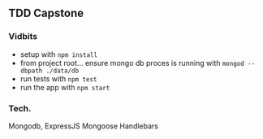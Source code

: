 ## TDD Capstone

### Vidbits

* setup with `npm install`
* from project root... ensure mongo db proces is running with `mongod --dbpath ./data/db`
* run tests with `npm test`
* run the app with `npm start`

### Tech.
Mongodb,
ExpressJS
Mongoose
Handlebars
